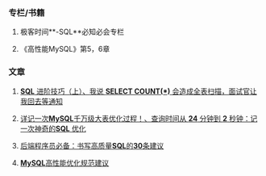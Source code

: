 ### 专栏/书籍 

1. 极客时间**-SQL**必知必会专栏 

2. 《⾼性能MySQL》第5，6章 

### ⽂章

1. [**SQL** 进阶技巧（上）、我说 **SELECT COUNT(\*)** 会造成全表扫描，⾯试官让我回去等通知](https://mp.weixin.qq.com/s/iKifzfuKgBGBguCCdq-B3g)

2. [详记⼀次**MySQL**千万级⼤表优化过程！、查询时间从 **24** 分钟到 **2** 秒钟：记⼀次神奇的**SQL** 优化](https://www.infoq.cn/article/oJswd3DkdzCwFl*ZDGNs)

3. [后端程序员必备：书写⾼质量**SQL**的**30**条建议](https://mp.weixin.qq.com/s?__biz=Mzg2OTA0Njk0OA==&mid=2247486461&idx=1&sn=60a22279196d084cc398936fe3b37772&chksm=cea24436f9d5cd20a4fa0e907590f3e700d7378b3f608d7b33bb52cfb96f503b7ccb65a1deed&token=1054498516&lang=zh_CN&scene=21#wechat_redirect)

4. [**MySQL**⾼性能优化规范建议](https://snailclimb.gitee.io/javaguide/#/docs/database/MySQL%E9%AB%98%E6%80%A7%E8%83%BD%E4%BC%98%E5%8C%96%E8%A7%84%E8%8C%83%E5%BB%BA%E8%AE%AE)

